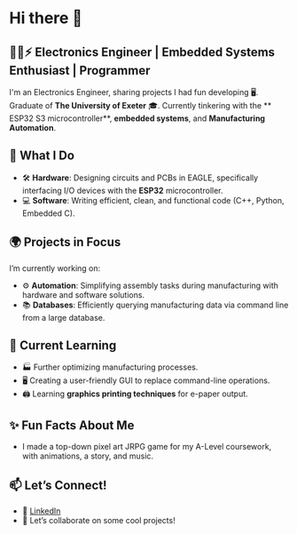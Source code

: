 # Hi there 👋

## 👨‍💻⚡️ Electronics Engineer | Embedded Systems Enthusiast | Programmer

I'm an Electronics Engineer, sharing projects I had fun developing 🖥️. 
Graduate of **The University of Exeter** 🎓. 
Currently tinkering with the ** ESP32 S3 microcontroller**, **embedded systems**, and **Manufacturing Automation**.

## 🌟 What I Do  
- 🛠️ **Hardware**: Designing circuits and PCBs in EAGLE, specifically interfacing I/O devices with the **ESP32** microcontroller.
- 💻 **Software**: Writing efficient, clean, and functional code (C++, Python, Embedded C).

## 🌍 Projects in Focus  
I’m currently working on:  
- ⚙️ **Automation**: Simplifying assembly tasks during manufacturing with hardware and software solutions.
- 📚 **Databases**: Efficiently querying manufacturing data via command line from a large database.

## 🧠 Current Learning  
- 🏭 Further optimizing manufacturing processes.
- 🖥️ Creating a user-friendly GUI to replace command-line operations.
- 🖨️ Learning **graphics printing techniques** for e-paper output.

## ✨ Fun Facts About Me  
- I made a top-down pixel art JRPG game for my A-Level coursework, with animations, a story, and music.

## 📫 Let’s Connect!  
- 💼 [LinkedIn](https://www.linkedin.com/in/salaahuddeensmith/)  
- 🌱 Let’s collaborate on some cool projects!
